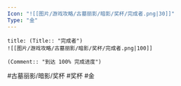 ```yaml
---
Icon: "![[图片/游戏攻略/古墓丽影/暗影/奖杯/完成者.png|30]]"
Type: "金"
---
```

```ad-common-gold-trophy
title: (Title:: "完成者")
![[图片/游戏攻略/古墓丽影/暗影/奖杯/完成者.png|100]]

(Comment:: "到达 100% 完成进度")
```

#古墓丽影/暗影/奖杯 #奖杯 #金
